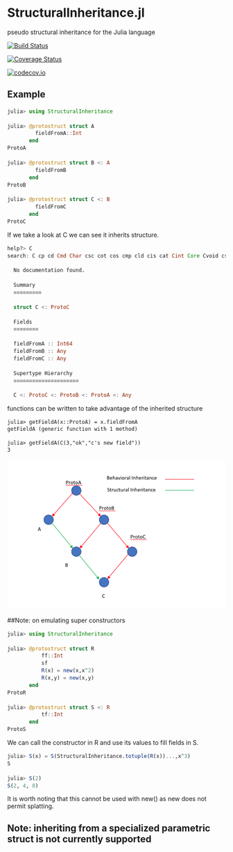 # StructuralInheritance.jl
pseudo structural inheritance for the Julia language

[![Build Status](https://travis-ci.org/WschW/StructuralInheritance.jl.svg?branch=master)](https://travis-ci.org/WschW/StructuralInheritance.jl)

[![Coverage Status](https://coveralls.io/repos/WschW/StructuralInheritance.jl/badge.svg?branch=master&service=github)](https://coveralls.io/github/WschW/StructuralInheritance.jl?branch=master)

[![codecov.io](http://codecov.io/github/WschW/StructuralInheritance.jl/coverage.svg?branch=master)](http://codecov.io/github/WschW/StructuralInheritance.jl?branch=master)

## Example
```Julia
julia> using StructuralInheritance

julia> @protostruct struct A
         fieldFromA::Int
       end
ProtoA

julia> @protostruct struct B <: A
         fieldFromB
       end
ProtoB

julia> @protostruct struct C <: B
         fieldFromC
       end
ProtoC
```

If we take a look at C we can see it inherits structure.

```Julia
help?> C
search: C cp cd Cmd Char csc cot cos cmp cld cis cat Cint Core Cvoid csch cscd coth cotd cosh cosd cosc copy conj chop ceil cbrt Cuint Colon Clong Cchar const ccall catch ctime count cospi

  No documentation found.

  Summary
  ≡≡≡≡≡≡≡≡≡

  struct C <: ProtoC

  Fields
  ≡≡≡≡≡≡≡≡

  fieldFromA :: Int64
  fieldFromB :: Any
  fieldFromC :: Any

  Supertype Hierarchy
  ≡≡≡≡≡≡≡≡≡≡≡≡≡≡≡≡≡≡≡≡≡

  C <: ProtoC <: ProtoB <: ProtoA <: Any
```
functions can be written to take advantage of the inherited structure

```
julia> getFieldA(x::ProtoA) = x.fieldFromA
getFieldA (generic function with 1 method)

julia> getFieldA(C(3,"ok","c's new field"))
3
```

![Example structural inheritance diagram](InheritanceExampleDiagram.png)

##Note: on emulating super constructors
```Julia
julia> using StructuralInheritance

julia> @protostruct struct R
           ff::Int
           sf
           R(x) = new(x,x^2)
           R(x,y) = new(x,y)
       end
ProtoR

julia> @protostruct struct S <: R
           tf::Int
       end
ProtoS
```
We can call the constructor in R and use its values to fill fields in S.
```julia
julia> S(x) = S(StructuralInheritance.totuple(R(x))...,x^3)
S

julia> S(2)
S(2, 4, 8)
```
It is worth noting that this cannot be used with new() as new does not permit
splatting.

## Note: inheriting from a specialized parametric struct is not currently supported
